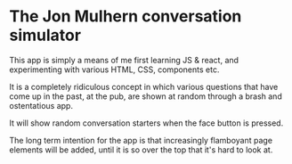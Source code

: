 # The Jon Mulhern conversation simulator

This app is simply a means of me first learning JS & react, and experimenting with various HTML, CSS, components etc.

It is a completely ridiculous concept in which various questions that have come up in the past, at the pub, are shown at random through a brash and ostentatious app.

It will show random conversation starters when the face button is pressed.

The long term intention for the app is that increasingly flamboyant page elements will be added, until it is so over the top that it's hard to look at.